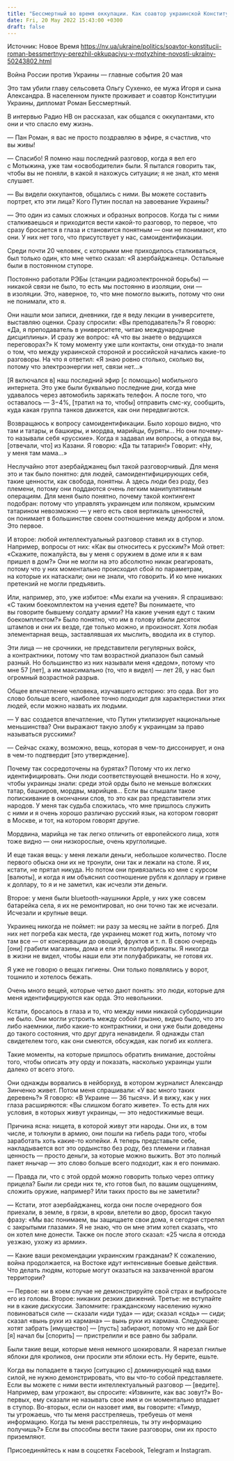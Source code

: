 ```yaml
---
title: "Бессмертный во время оккупации. Как соавтор украинской Конституции пережил нашествие «янычар» в Киевской области — интервью"
date: Fri, 20 May 2022 15:43:00 +0300
draft: false
---
```

Источник: Новое Время https://nv.ua/ukraine/politics/soavtor-konstitucii-roman-bessmertnyy-perezhil-okkupaciyu-v-motyzhine-novosti-ukrainy-50243802.html


Война России против Украины — главные события 20 мая

Это там убили главу сельсовета Ольгу Сухенко, ее мужа Игоря и сына Александра. В населенном пункте проживает и соавтор Конституции Украины, дипломат Роман Бессмертный.

В интервью Радио НВ он рассказал, как общался с оккупантами, кто они и что спасло ему жизнь.

— Пан Роман, я вас не просто поздравляю в эфире, я счастлив, что вы живы!

— Спасибо! Я помню наш последний разговор, когда я вел его с Мотыжина, уже там «освободители» были. Я пытался говорить так, чтобы вы не поняли, в какой я нахожусь ситуации; я не знал, кто меня слушает.

— Вы видели оккупантов, общались с ними. Вы можете составить портрет, кто эти лица? Кого Путин послал на завоевание Украины?

— Это один из самых сложных и образных вопросов. Когда ты с ними сталкиваешься и приходится вести какой-то разговор, то первое, что сразу бросается в глаза и становится понятным — они не понимают, кто они. У них нет того, что присутствует у нас, самоидентификации.

Среди почти 20 человек, с которыми мне приходилось сталкиваться, был только один, кто мне четко сказал: «Я азербайджанец». Остальные были в постоянном ступоре.

Постоянно работали РЭБы (станции радиоэлектронной борьбы) — никакой связи не было, то есть мы постоянно в изоляции, они — в изоляции. Это, наверное, то, что мне помогло выжить, потому что они не понимали, кто я.

Они нашли мои записи, дневники, где я веду лекции в университете, выставляю оценки. Сразу спросили: «Вы преподаватель?» Я говорю: «Да, я преподаватель в университете, читаю международные дисциплины». И сразу же вопрос: «А что вы знаете о ведущихся переговорах?» К тому моменту уже шли контакты, они откуда-то знали о том, что между украинской стороной и российской начались какие-то разговоры. На что я ответил: «Я знаю ровно столько, сколько вы, потому что электроэнергии нет, связи нет…»

[Я включался в] наш последний эфир [с помощью] мобильного интернета. Это уже были буквально последние дни, когда мне удавалось через автомобиль заряжать телефон. А после того, что оставалось — 3−4%, [тратил на то, чтобы] отправить смс-ку, сообщить, куда какая группа танков движется, как они передвигаются.

Возвращаюсь к вопросу самоидентификации. Было хорошо видно, что там и татары, и башкиры, и мордва, марийцы, буряты… Но они почему-то называли себя «русские». Когда я задавал им вопросы, а откуда вы, [отвечали, что] из Казани. Я говорю: «Да ты татарин!» Говорит: «Ну, у меня там мама…»

Неслучайно этот азербайджанец был такой разговорчивый. Для меня это и так было понятно: для людей, самоидентифицирующих себя, такие ценности, как свобода, понятны. А здесь люди без роду, без племени, потому они поддаются очень легким манипулятивным операциям. Для меня было понятно, почему такой контингент подобран: потому что управлять украинцем или поляком, крымским татарином невозможно — у него есть своя вертикаль ценностей, он понимает в большинстве своем соотношение между добром и злом. Это первое.

И второе: любой интеллектуальный разговор ставил их в ступор. Например, вопросы от них: «Как вы относитесь к русским?» Мой ответ: «Скажите, пожалуйста, вы у меня с оружием в доме или я к вам пришел в дом?» Они не могли на это абсолютно никак реагировать, потому что у них моментально происходил сбой по параметрам, на которые их натаскали; они не знали, что говорить. И ко мне никаких претензий не могли предъявить.

Или, например, это, уже избитое: «Мы ехали на учения». Я спрашиваю: «С таким боекомплектом на учения едете? Вы понимаете, что вы говорите бывшему солдату армии? На какие учения едут с таким боекомплектом?» Было понятно, что им в голову вбили десяток штампов и они их везде, где только можно, и произносят. Хотя любая элементарная вещь, заставлявшая их мыслить, вводила их в ступор.

Эти лица — не срочники, не представители регулярных войск, а контрактники, потому что там возрастной диапазон был самый разный. Но большинство из них называли меня «дедом», потому что мне 57 [лет], а им максимально (то, что я видел) — лет 28, у нас был огромный возрастной разрыв.

Общее впечатление человека, изучавшего историю: это орда. Вот это слово больше всего, наиболее точно подходит для характеристики этих людей, если можно назвать их людьми.

— У вас создается впечатление, что Путин утилизирует национальные меньшинства? Они выражают такую злобу к украинцам за право называться русскими?

— Сейчас скажу, возможно, вещь, которая в чем-то диссонирует, и она в чем-то подтвердит [это утверждение].

Почему так сосредоточены на бурятах? Потому что их легко идентифицировать. Они люди соответствующей внешности. Но я хочу, чтобы украинцы знали: среди этой орды было не меньше волжских татар, башкиров, мордвы, марийцев… Если вы слышали такое попискивание в окончании слов, то это как раз представители этих народов. У меня так судьба сложилась, что мне пришлось служить с ними и я очень хорошо различаю русский язык, на котором говорят в Москве, и тот, на котором говорят другие.

Мордвина, марийца не так легко отличить от европейского лица, хотя тоже видно — они низкорослые, очень круглолицые.

И еще такая вещь: у меня лежали деньги, небольшое количество. После первого обыска они их не тронули, они так и лежали на столе. Я их, кстати, не прятал никуда. Но потом они привязались ко мне с курсом [валюты], и когда я им объяснил соотношение рубля к доллару и гривне к доллару, то я и не заметил, как исчезли эти деньги.

Второе: у меня были bluetooth-наушники Apple, у них уже совсем батарейка села, я их не ремонтировал, но они точно так же исчезали. Исчезали и крупные вещи.

Украинец никогда не поймет: ни разу за месяц не зайти в погреб. Для них нет погреба как места, где украинец может год жить, потому что там все — от консервации до овощей, фруктов и т. п. В свою очередь [они] грабили магазины, дома и ели эти полуфабрикаты. Я никогда в жизни не видел, чтобы наши ели эти полуфабрикаты, не готовя их.

Я уже не говорю о вещах гигиены. Они только появлялись у ворот, тошнило и хотелось бежать.

Очень много вещей, которые четко дают понять: это люди, которые для меня идентифицируются как орда. Это невольники.

Кстати, бросалось в глаза и то, что между ними никакой субординации не было. Они могли устроить между собой грызню, видно было, что это либо наемники, либо какие-то контрактники, и они уже были доведены до такого состояния, что друг друга ненавидели. Я однажды стал свидетелем того, как они смеются, обсуждая, как погиб их коллега.

Такие моменты, на которые пришлось обратить внимание, достойны того, чтобы описать эту орду и показать, насколько украинцы ушли далеко от всего этого.

Они однажды ворвались в нейборхуд, в котором журналист Александр Зинченко живет. Потом меня спрашивали: «У вас много таких деревень?» Я говорю: «В Украине — 36 тысяч». И я вижу, как у них глаза расширяются: «Вы слишком богато живете». То есть для них условия, в которых живут украинцы, — это недостижимые вещи.

Причина ясна: нищета, в которой живут эти народы. Они их, в том числе, и толкнули в армию, они пошли на гибель ради того, чтобы заработать хоть какие-то копейки. А теперь представьте себе, накладывается вот это ордынство без роду, без племени и главная ценность — просто деньги, за которые можно выжить. Вот это полный пакет янычар — это слово больше всего подходит, как я его понимаю.

— Правда ли, что с этой ордой можно говорить только через оптику прицела? Были ли среди них те, кто готов был, по вашим ощущениям, сложить оружие, например? Или таких просто вы не заметили?

— Кстати, этот азербайджанец, когда они после очередного боя приехали, в земле, в грязи, в крови, влетели во двор, бросил такую фразу: «Мы вас понимаем, вы защищаете свои дома, я сегодня стрелял с закрытыми глазами». Я не знаю, что он мне этим хотел сказать, что он хотел мне донести. Также он после этого сказал: «25 числа я отсюда уезжаю, ухожу из армии».

— Какие ваши рекомендации украинским гражданам? К сожалению, война продолжается, на Востоке идут интенсивные боевые действия. Что делать людям, которые могут оказаться на захваченной врагом территории?

— Первое: ни в коем случае не демонстрируйте свой страх и выбросьте его из головы. Второе: никаких резких движений. Третье: не вступайте ни в какие дискуссии. Запомните: гражданскому населению нужно повиноваться силе — сказали «иди туда» — иди; сказал «сядь» — сиди; сказал «вынь руки из кармана» — вынь руки из кармана. Следующее: хотят забрать [имущество] — [пусть] забирают, потому что не дай Бог [я] начал бы [спорить] — пристрелили и все равно бы забрали.

Были такие вещи, которые меня немного шокировали. Я нарезал гнилые яблоки для кроликов, они просили эти яблоки есть. Ну берите, ешьте.

Когда вы попадаете в такую [ситуацию с] доминирующей над вами силой, не нужно демонстрировать, что вы что-то собой представляете. Если вы можете с ними вести интеллектуальный разговор — [ведите]. Например, вам угрожают, вы спросите: «Извините, как вас зовут?» Во-первых, ему сказали не называть свое имя и он моментально впадает в ступор. Во-вторых, если он назовет имя, вы говорите: «Тимур, ты угрожаешь, что ты меня расстреляешь, требуешь от меня информацию. Когда ты меня расстреляешь, ты эту информацию получишь?» Если вы способны вести такие разговоры, они их просто приземляют.

Присоединяйтесь к нам в соцсетях Facebook, Telegram и Instagram.
